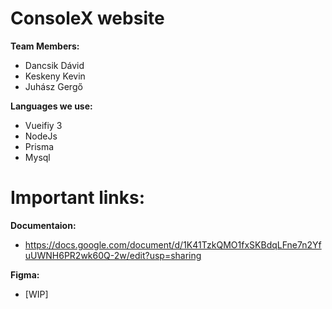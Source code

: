 # ConsoleX website
  **Team Members:**

- Dancsik Dávid
- Keskeny Kevin
- Juhász Gergő

**Languages we use:**
- Vueifiy 3
- NodeJs
- Prisma
- Mysql

# Important links:

**Documentaion:**
- https://docs.google.com/document/d/1K41TzkQMO1fxSKBdqLFne7n2YfuUWNH6PR2wk60Q-2w/edit?usp=sharing

**Figma:**
- [WIP]
